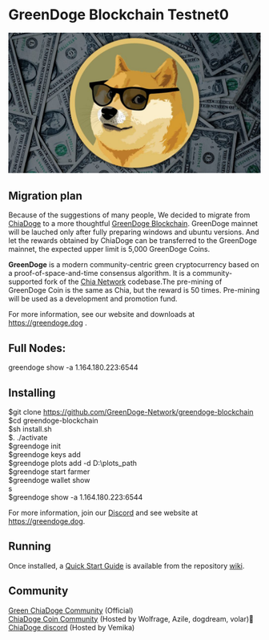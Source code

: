 # GreenDoge Blockchain Testnet0
![image](https://github.com/GreenDoge-Network/greendoge-blockchain/blob/96981368b3949a91b836e8c01dca3b3ba0207d50/greendoge.jpg)

## Migration plan
Because of the suggestions of many people, We decided to migrate from [ChiaDoge](https://github.com/ChiaDoge/chiadoge-blockchain) to a more thoughtful [GreenDoge Blockchain](https://github.com/GreenDoge-Network/greendoge-blockchain). GreenDoge mainnet will be lauched only after fully preparing windows and ubuntu versions. And let the rewards obtained by ChiaDoge can be transferred to the GreenDoge mainnet, the expected upper limit is 5,000 GreenDoge Coins.

**GreenDoge** is a modern community-centric green cryptocurrency based on a proof-of-space-and-time consensus algorithm. It is a community-supported fork of the [Chia Network](https://github.com/Chia-Network/chia-blockchain) codebase.The pre-mining of GreenDoge Coin is the same as Chia, but the reward is 50 times. Pre-mining will be used as a development and promotion fund.

For more information, see our website and downloads at https://greendoge.dog .

## Full Nodes: 
greendoge show -a 1.164.180.223:6544

## Installing
$git clone https://github.com/GreenDoge-Network/greendoge-blockchain<br>
$cd greendoge-blockchain<br>
$sh install.sh<br>
$. ./activate<br>
$greendoge init<br>
$greendoge keys add<br>
$greendoge plots add -d D:\plots_path <br>
$greendoge start farmer<br>
$greendoge wallet show<br>
s<br>
$greendoge show -a 1.164.180.223:6544

For more information, join our [Discord](https://discord.gg/YJaBQ9a6) and see website at https://greendoge.dog.

## Running

Once installed, a
[Quick Start Guide](https://github.com/Chia-Network/chia-blockchain/wiki/Quick-Start-Guide)
is available from the repository
[wiki](https://github.com/Chia-Network/chia-blockchain/wiki).

## Community
[Green ChiaDoge Community](https://discord.gg/YJaBQ9a6) (Official)<br>
[ChiaDoge Coin Community](https://discord.gg/xjvxH5jD) (Hosted by Wolfrage, Azile, dogdream, volar)👑<br>
[ChiaDoge discord](https://discord.gg/6xcXWpFt) (Hosted by Vemika)

